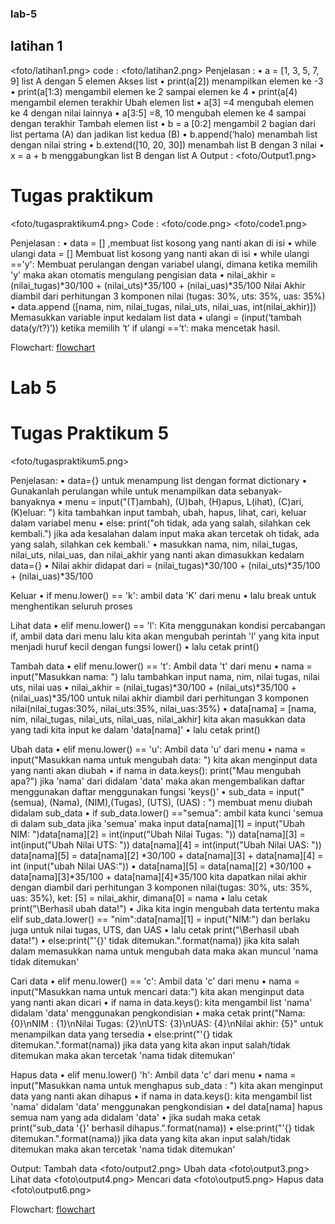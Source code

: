 ### lab-5
## latihan 1

<foto/latihan1.png>
code :
<foto/latihan2.png>
 Penjelasan :
•	a = [1, 3, 5, 7, 9] list A dengan 5 elemen
 Akses list
•	print(a[2]) menampilkan elemen ke -3
•	print(a[1:3) mengambil elemen ke 2 sampai elemen ke 4
•	print(a[4) mengambil elemen terakhir
 Ubah elemen list
•	a[3] =4 mengubah elemen ke 4 dengan nilai lainnya
•	a[3:5] =8, 10 mengubah elemen ke 4 sampai dengan terakhir
 Tambah elemen list
•	b = a [0:2] mengambil 2 bagian dari list pertama (A) dan jadikan list kedua (B)
•	b.append(‘halo) menambah list dengan nilai string
•	b.extend([10, 20, 30]) menambah list B dengan 3 nilai
•	x = a + b menggabungkan list B dengan list A
 Output :
<foto/Output1.png>

# Tugas praktikum
<foto/tugaspraktikum4.png>
Code :
<foto/code.png>
<foto/code1.png>

 Penjelasan :
•	data = [] ,membuat list kosong yang nanti akan di isi
•	while ulangi data = [] Membuat list kosong yang nanti akan di isi
•	while ulangi =='y': Membuat perulangan dengan variabel ulangi, dimana ketika memilih 'y' maka akan otomatis mengulang pengisian data
•	nilai_akhir = (nilai_tugas)*30/100 + (nilai_uts)*35/100 + (nilai_uas)*35/100 Nilai Akhir diambil dari perhitungan 3 komponen nilai (tugas: 30%, uts: 35%, uas: 35%)
•	data.append ([nama, nim, nilai_tugas, nilai_uts, nilai_uas, int(nilai_akhir)]) Memasukkan variable input kedalam list data 
•	ulangi = (input(‘tambah data(y/t?)’)) ketika memilih ‘t’ if ulangi ==’t’: maka mencetak hasil.
 


 Flowchart:
[flowchart](flowchart1)

# Lab 5
# Tugas Praktikum 5
<foto/tugaspraktikum5.png>

Penjelasan:
• data={} untuk menampung list dengan format dictionary
• Gunakanlah perulangan while untuk menampilkan data sebanyak-banyaknya
• menu = input("(T)ambah), (U)bah, (H)apus, L(ihat), (C)ari, (K)eluar: ") kita tambahkan input tambah, ubah, hapus, lihat, cari, keluar dalam variabel menu
• else: print("oh tidak, ada yang salah, silahkan cek kembali.") jika ada kesalahan dalam input maka akan tercetak oh tidak, ada yang salah, silahkan cek kembali.'
• masukkan nama, nim, nilai_tugas, nilai_uts, nilai_uas, dan nilai_akhir yang nanti akan dimasukkan kedalam data={}
• Nilai akhir didapat dari = (nilai_tugas)*30/100 + (nilai_uts)*35/100 + (nilai_uas)*35/100

Keluar
• if menu.lower() == 'k': ambil data 'K' dari menu
• lalu break untuk menghentikan seluruh proses

Lihat data
• elif menu.lower() == 'l': Kita menggunakan kondisi percabangan if, ambil data dari menu lalu kita akan mengubah perintah 'l' yang kita input menjadi huruf kecil dengan fungsi lower()
• lalu cetak print()

Tambah data
• elif menu.lower() == 't': Ambil data 't' dari menu
• nama = input("Masukkan nama: ") lalu tambahkan input nama, nim, nilai tugas, nilai uts, nilai uas
• nilai_akhir = (nilai_tugas)*30/100 + (nilai_uts)*35/100 + (nilai_uas)*35/100 untuk nilai akhir diambil dari perhitungan 3 komponen nilai(nilai_tugas:30%, nilai_uts:35%, nilai_uas:35%)
• data[nama] = [nama, nim, nilai_tugas, nilai_uts, nilai_uas, nilai_akhir] kita akan masukkan data yang tadi kita input ke dalam 'data[nama]'
• lalu cetak print()

Ubah data
• elif menu.lower() == 'u': Ambil data 'u' dari menu
• nama = input("Masukkan nama untuk mengubah data: ") kita akan menginput data yang nanti akan diubah
• if nama in data.keys(): print("Mau mengubah apa?") jika 'nama' dari didalam 'data' maka akan mengembalikan daftar menggunakan daftar menggunakan fungsi 'keys()'
• sub_data = input("(semua), (Nama), (NIM),(Tugas), (UTS), (UAS) : ") membuat menu diubah didalam sub_data
• if sub_data.lower() =="semua": ambil kata kunci 'semua di dalam sub_data jika 'semua' maka input data[nama][1] = input("Ubah NIM: ")data[nama][2] = int(input("Ubah Nilai Tugas: ")) data[nama][3] = int(input("Ubah Nilai UTS: ")) data[nama][4] = int(input("Ubah Nilai UAS: ")) data[nama][5] = data[nama][2] *30/100 + data[nama][3] + data[nama][4] = int (input("ubah Nilai UAS:"))
• data[nama][5] = data[nama][2] *30/100 + data[nama][3]*35/100 + data[nama][4]*35/100 kita dapatkan nilai akhir dengan diambil dari perhitungan 3 komponen nilai(tugas: 30%, uts: 35%, uas: 35%),
ket: [5] = nilai_akhir, dimana[0] = nama
• lalu cetak print("\Berhasil ubah data!")
• Jika kita ingin mengubah data tertentu maka elif sub_data.lower() == "nim":data[nama][1] = input("NIM:") dan berlaku juga untuk nilai tugas, UTS, dan UAS
• lalu cetak print("\Berhasil ubah data!")
• else:print("'{}' tidak ditemukan.".format(nama)) jika kita salah dalam memasukkan nama untuk mengubah data maka akan muncul 'nama tidak ditemukan'

Cari data
• elif menu.lower() == 'c': Ambil data 'c' dari menu
• nama = input("Masukkan nama untuk mencari data:") kita akan menginput data yang nanti akan dicari
• if nama in data.keys(): kita mengambil list 'nama' didalam 'data' menggunakan pengkondisian
• maka cetak print("Nama: {0}\nNIM : {1}\nNilai Tugas: {2}\nUTS: {3}\nUAS: {4}\nNilai akhir: {5}" untuk menampilkan data yang tersedia
• else:print("'{} tidak ditemukan.".format(nama)) jika data yang kita akan input salah/tidak ditemukan maka akan tercetak 'nama tidak ditemukan'

Hapus data
• elif menu.lower() 'h': Ambil data 'c' dari menu
• nama = input("Masukkan nama untuk menghapus sub_data : ") kita akan menginput data yang nanti akan dihapus
• if nama in data.keys(): kita mengambil list 'nama' didalam 'data' menggunakan pengkondisian
• del data[nama] hapus semua nam yang ada didalam 'data'
• jika sudah maka cetak print("sub_data '{}' berhasil dihapus.".format(nama))
• else:print("'{} tidak ditemukan.".format(nama)) jika data yang kita akan input salah/tidak ditemukan maka akan tercetak 'nama tidak ditemukan'

Output:
Tambah data
<foto/output2.png>
Ubah data
<foto\output3.png>
Lihat data
<foto\output4.png>
Mencari data
<foto\output5.png>
Hapus data
<foto\output6.png>

Flowchart:
[flowchart](flowchart2)













